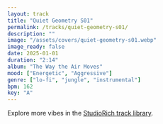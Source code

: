 ```yaml
---
layout: track
title: "Quiet Geometry S01"
permalink: /tracks/quiet-geometry-s01/
description: ""
image: "/assets/covers/quiet-geometry-s01.webp"
image_ready: false
date: 2025-01-01
duration: "2:14"
album: "The Way the Air Moves"
mood: ["Energetic", "Aggressive"]
genre: ["lo-fi", "jungle", "instrumental"]
bpm: 162
key: "A"
---
```


Explore more vibes in the [StudioRich track library](/tracks/).
